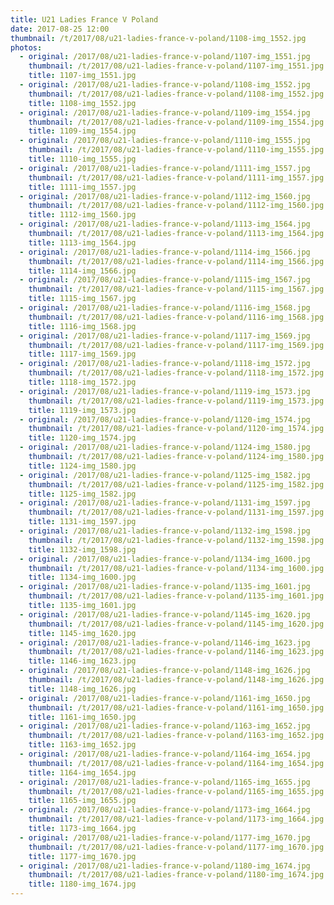```yaml
---
title: U21 Ladies France V Poland
date: 2017-08-25 12:00
thumbnail: /t/2017/08/u21-ladies-france-v-poland/1108-img_1552.jpg
photos:
  - original: /2017/08/u21-ladies-france-v-poland/1107-img_1551.jpg
    thumbnail: /t/2017/08/u21-ladies-france-v-poland/1107-img_1551.jpg
    title: 1107-img_1551.jpg
  - original: /2017/08/u21-ladies-france-v-poland/1108-img_1552.jpg
    thumbnail: /t/2017/08/u21-ladies-france-v-poland/1108-img_1552.jpg
    title: 1108-img_1552.jpg
  - original: /2017/08/u21-ladies-france-v-poland/1109-img_1554.jpg
    thumbnail: /t/2017/08/u21-ladies-france-v-poland/1109-img_1554.jpg
    title: 1109-img_1554.jpg
  - original: /2017/08/u21-ladies-france-v-poland/1110-img_1555.jpg
    thumbnail: /t/2017/08/u21-ladies-france-v-poland/1110-img_1555.jpg
    title: 1110-img_1555.jpg
  - original: /2017/08/u21-ladies-france-v-poland/1111-img_1557.jpg
    thumbnail: /t/2017/08/u21-ladies-france-v-poland/1111-img_1557.jpg
    title: 1111-img_1557.jpg
  - original: /2017/08/u21-ladies-france-v-poland/1112-img_1560.jpg
    thumbnail: /t/2017/08/u21-ladies-france-v-poland/1112-img_1560.jpg
    title: 1112-img_1560.jpg
  - original: /2017/08/u21-ladies-france-v-poland/1113-img_1564.jpg
    thumbnail: /t/2017/08/u21-ladies-france-v-poland/1113-img_1564.jpg
    title: 1113-img_1564.jpg
  - original: /2017/08/u21-ladies-france-v-poland/1114-img_1566.jpg
    thumbnail: /t/2017/08/u21-ladies-france-v-poland/1114-img_1566.jpg
    title: 1114-img_1566.jpg
  - original: /2017/08/u21-ladies-france-v-poland/1115-img_1567.jpg
    thumbnail: /t/2017/08/u21-ladies-france-v-poland/1115-img_1567.jpg
    title: 1115-img_1567.jpg
  - original: /2017/08/u21-ladies-france-v-poland/1116-img_1568.jpg
    thumbnail: /t/2017/08/u21-ladies-france-v-poland/1116-img_1568.jpg
    title: 1116-img_1568.jpg
  - original: /2017/08/u21-ladies-france-v-poland/1117-img_1569.jpg
    thumbnail: /t/2017/08/u21-ladies-france-v-poland/1117-img_1569.jpg
    title: 1117-img_1569.jpg
  - original: /2017/08/u21-ladies-france-v-poland/1118-img_1572.jpg
    thumbnail: /t/2017/08/u21-ladies-france-v-poland/1118-img_1572.jpg
    title: 1118-img_1572.jpg
  - original: /2017/08/u21-ladies-france-v-poland/1119-img_1573.jpg
    thumbnail: /t/2017/08/u21-ladies-france-v-poland/1119-img_1573.jpg
    title: 1119-img_1573.jpg
  - original: /2017/08/u21-ladies-france-v-poland/1120-img_1574.jpg
    thumbnail: /t/2017/08/u21-ladies-france-v-poland/1120-img_1574.jpg
    title: 1120-img_1574.jpg
  - original: /2017/08/u21-ladies-france-v-poland/1124-img_1580.jpg
    thumbnail: /t/2017/08/u21-ladies-france-v-poland/1124-img_1580.jpg
    title: 1124-img_1580.jpg
  - original: /2017/08/u21-ladies-france-v-poland/1125-img_1582.jpg
    thumbnail: /t/2017/08/u21-ladies-france-v-poland/1125-img_1582.jpg
    title: 1125-img_1582.jpg
  - original: /2017/08/u21-ladies-france-v-poland/1131-img_1597.jpg
    thumbnail: /t/2017/08/u21-ladies-france-v-poland/1131-img_1597.jpg
    title: 1131-img_1597.jpg
  - original: /2017/08/u21-ladies-france-v-poland/1132-img_1598.jpg
    thumbnail: /t/2017/08/u21-ladies-france-v-poland/1132-img_1598.jpg
    title: 1132-img_1598.jpg
  - original: /2017/08/u21-ladies-france-v-poland/1134-img_1600.jpg
    thumbnail: /t/2017/08/u21-ladies-france-v-poland/1134-img_1600.jpg
    title: 1134-img_1600.jpg
  - original: /2017/08/u21-ladies-france-v-poland/1135-img_1601.jpg
    thumbnail: /t/2017/08/u21-ladies-france-v-poland/1135-img_1601.jpg
    title: 1135-img_1601.jpg
  - original: /2017/08/u21-ladies-france-v-poland/1145-img_1620.jpg
    thumbnail: /t/2017/08/u21-ladies-france-v-poland/1145-img_1620.jpg
    title: 1145-img_1620.jpg
  - original: /2017/08/u21-ladies-france-v-poland/1146-img_1623.jpg
    thumbnail: /t/2017/08/u21-ladies-france-v-poland/1146-img_1623.jpg
    title: 1146-img_1623.jpg
  - original: /2017/08/u21-ladies-france-v-poland/1148-img_1626.jpg
    thumbnail: /t/2017/08/u21-ladies-france-v-poland/1148-img_1626.jpg
    title: 1148-img_1626.jpg
  - original: /2017/08/u21-ladies-france-v-poland/1161-img_1650.jpg
    thumbnail: /t/2017/08/u21-ladies-france-v-poland/1161-img_1650.jpg
    title: 1161-img_1650.jpg
  - original: /2017/08/u21-ladies-france-v-poland/1163-img_1652.jpg
    thumbnail: /t/2017/08/u21-ladies-france-v-poland/1163-img_1652.jpg
    title: 1163-img_1652.jpg
  - original: /2017/08/u21-ladies-france-v-poland/1164-img_1654.jpg
    thumbnail: /t/2017/08/u21-ladies-france-v-poland/1164-img_1654.jpg
    title: 1164-img_1654.jpg
  - original: /2017/08/u21-ladies-france-v-poland/1165-img_1655.jpg
    thumbnail: /t/2017/08/u21-ladies-france-v-poland/1165-img_1655.jpg
    title: 1165-img_1655.jpg
  - original: /2017/08/u21-ladies-france-v-poland/1173-img_1664.jpg
    thumbnail: /t/2017/08/u21-ladies-france-v-poland/1173-img_1664.jpg
    title: 1173-img_1664.jpg
  - original: /2017/08/u21-ladies-france-v-poland/1177-img_1670.jpg
    thumbnail: /t/2017/08/u21-ladies-france-v-poland/1177-img_1670.jpg
    title: 1177-img_1670.jpg
  - original: /2017/08/u21-ladies-france-v-poland/1180-img_1674.jpg
    thumbnail: /t/2017/08/u21-ladies-france-v-poland/1180-img_1674.jpg
    title: 1180-img_1674.jpg
---
```

